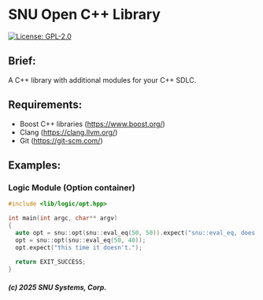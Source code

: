 # SNU Open C++ Library

[![License: GPL-2.0](https://img.shields.io/badge/license-MIT-blue.svg)](LICENSE)

## Brief:

A C++ library with additional modules for your C++ SDLC.

## Requirements:

- Boost C++ libraries (https://www.boost.org/)
- Clang (https://clang.llvm.org/)
- Git (https://git-scm.com/)

## Examples:

### Logic Module (Option container)

```cpp
#include <lib/logic/opt.hpp>

int main(int argc, char** argv)
{
  auto opt = snu::opt(snu::eval_eq(50, 50)).expect("snu::eval_eq, does not match!");
  opt = snu::opt(snu::eval_eq(50, 40));
  opt.expect("this time it doesn't.");
  
  return EXIT_SUCCESS;
}
```

##### (c) 2025 SNU Systems, Corp.
